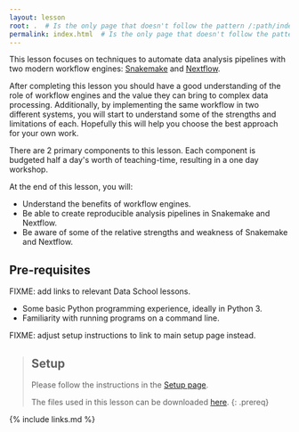 ```yaml
---
layout: lesson
root: .  # Is the only page that doesn't follow the pattern /:path/index.html
permalink: index.html  # Is the only page that doesn't follow the pattern /:path/index.html
---
```


This lesson focuses on techniques to automate data analysis pipelines with two modern workflow engines:
 [Snakemake](https://snakemake.readthedocs.io/en/stable/) and
 [Nextflow](https://www.nextflow.io/).

After completing this lesson you should have a good understanding of the role
of workflow engines and the value they can bring to complex data processing.
Additionally, by implementing the same workflow in two different systems, you
will start to understand some of the strengths and limitations of each.
Hopefully this will help you choose the best approach for your own work.

There are 2 primary components to this lesson. Each component is budgeted
half a day's worth of teaching-time, resulting in a one day workshop.

At the end of this lesson, you will:

* Understand the benefits of workflow engines.
* Be able to create reproducible analysis pipelines in Snakemake and Nextflow.
* Be aware of some of the relative strengths and weakness of Snakemake and Nextflow.

## Pre-requisites

FIXME: add links to relevant Data School lessons.

* Some basic Python programming experience, ideally in Python 3.
* Familiarity with running programs on a command line.

FIXME: adjust setup instructions to link to main setup page instead.
> ## Setup
>
> Please follow the instructions in the [Setup page](FIXME).
>
> The files used in this lesson can be downloaded [here](files/snakemake-lesson.zip).
{: .prereq}

{% include links.md %}
